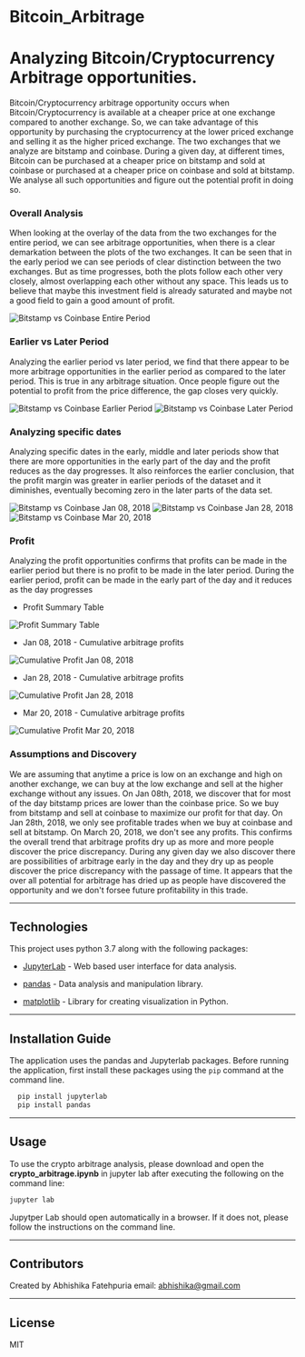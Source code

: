 # Bitcoin_Arbitrage

# Analyzing Bitcoin/Cryptocurrency Arbitrage opportunities.

Bitcoin/Cryptocurrency arbitrage opportunity occurs when Bitcoin/Cryptocurrency is available at a cheaper price at 
one exchange compared to another exchange. So, we can take advantage of this opportunity by purchasing the cryptocurrency
at the lower priced exchange and selling it as the higher priced exchange. The two exchanges that we analyze are bitstamp
and coinbase. During a given day, at different times, Bitcoin can be purchased at a cheaper price on bitstamp and sold at coinbase
or purchased at a cheaper price on coinbase and sold at bitstamp. We analyse all such opportunities and figure out the potential
profit in doing so. 

### Overall Analysis
When looking at the overlay of the data from the two exchanges for the entire period, we can see arbitrage opportunities, when there is a clear demarkation between the plots of the two exchanges. It can be seen that in the early period we can see periods of clear distinction between the two exchanges. But as time progresses, both the plots follow each other very closely, almost overlapping each other without any space. This leads us to believe that maybe this investment field is already saturated and maybe not a good field to gain a good amount of profit. 

![Bitstamp vs Coinbase Entire Period](Images/Coinbase_Bitstamp_general.png)

### Earlier vs Later Period
Analyzing the earlier period vs later period, we find that there appear to be more arbitrage opportunities in the 
earlier period as compared to the later period. This is true in any arbitrage situation. Once people figure out the 
potential to profit from the price difference, the gap closes very quickly. 

![Bitstamp vs Coinbase Earlier Period](Images/Coinbase_Bitstamp_early_period.png)
![Bitstamp vs Coinbase Later Period](Images/Coinbase_Bitstamp_later_period.png)

### Analyzing specific dates
Analyzing specific dates in the early, middle and later periods show that there are more opportunities in the early part
of the day and the profit reduces as the day progresses. It also reinforces the earlier conclusion, that the profit margin was greater in earlier periods of the dataset and it diminishes, eventually becoming zero in the later parts of the data set. 

![Bitstamp vs Coinbase Jan 08, 2018](Images/Coinbase_Bitstamp_jan_08.png)
![Bitstamp vs Coinbase Jan 28, 2018](Images/Coinbase_Bitstamp_jan_28.png)
![Bitstamp vs Coinbase Mar 20, 2018](Images/Coinbase_Bitstamp_mar_20.png)

### Profit
Analyzing the profit opportunities confirms that profits can be made in the earlier period but there is no profit to be made in the later period. During the earlier period, profit can be made in the early part of the day and it reduces as the day progresses

* Profit Summary Table

![Profit Summary Table](Images/profit_summary_table.png)

* Jan 08, 2018 - Cumulative arbitrage profits 

![Cumulative Profit Jan 08, 2018](Images/cumulative_profit_sum_jan_08.png)

* Jan 28, 2018 - Cumulative arbitrage profits 

![Cumulative Profit Jan 28, 2018](Images/cumulative_profit_sum_jan_28.png) 

* Mar 20, 2018 - Cumulative arbitrage profits

![Cumulative Profit Mar 20, 2018](Images/cumulative_profit_sum_mar_20.png)


### Assumptions and Discovery
We are assuming that anytime a price is low on an exchange and high on another exchange, we can buy at the low exchange and sell at the higher exchange without any issues. On Jan 08th, 2018, we discover that for most of the day bitstamp prices are lower than the coinbase price. So we buy from bitstamp and sell at coinbase to maximize our profit for that day. On Jan 28th, 2018, we only see profitable trades when we buy at coinbase and sell at bitstamp. On March 20, 2018, we don't see any profits. This confirms the overall trend that arbitrage profits dry up as more and more people discover the price discrepancy. During any given day we also discover there are possibilities of arbitrage early in the day and they dry up as people discover the price discrepancy with the passage of time. It appears that the over all potential for arbitrage has dried up as people have discovered the opportunity and we don't forsee future profitability in this trade.

---

## Technologies

This project uses python 3.7 along with the following packages:

* [JupyterLab](https://jupyterlab.readthedocs.io/en/stable/) - Web based user interface for data analysis.

* [pandas](https://github.com/pandas-dev/pandas) - Data analysis and manipulation library.

* [matplotlib](https://github.com/matplotlib/matplotlib) - Library for creating visualization in Python.

---

## Installation Guide

The application uses the pandas and Jupyterlab packages. Before running the application, first install these packages using the `pip` command at the command line.

```python
  pip install jupyterlab
  pip install pandas
```


---

## Usage

To use the crypto arbitrage analysis, please download and open the **crypto_arbitrage.ipynb** in jupyter lab after executing
the following on the command line:

```python
jupyter lab
```
Jupytper Lab should open automatically in a browser. 
If it does not, please follow the instructions on the command line.

---

## Contributors

Created by Abhishika Fatehpuria
email: abhishika@gmail.com

---

## License

MIT
